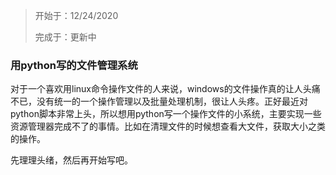 > 开始于：12/24/2020
>
> 完成于：更新中

### 用python写的文件管理系统

对于一个喜欢用linux命令操作文件的人来说，windows的文件操作真的让人头痛不已，没有统一的一个操作管理以及批量处理机制，很让人头疼。正好最近对python脚本非常上头，所以想用python写一个操作文件的小系统，主要实现一些资源管理器完成不了的事情。比如在清理文件的时候想查看大文件，获取大小之类的操作。



先理理头绪，然后再开始写吧。